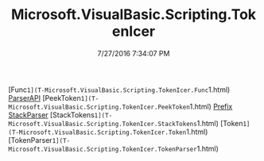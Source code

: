 ﻿---
title: Microsoft.VisualBasic.Scripting.TokenIcer
date: 7/27/2016 7:34:07 PM
---

[Func`1](T-Microsoft.VisualBasic.Scripting.TokenIcer.Func`1.html)
[ParserAPI](T-Microsoft.VisualBasic.Scripting.TokenIcer.ParserAPI.html)
[PeekToken`1](T-Microsoft.VisualBasic.Scripting.TokenIcer.PeekToken`1.html)
[Prefix](T-Microsoft.VisualBasic.Scripting.TokenIcer.Prefix.html)
[StackParser](T-Microsoft.VisualBasic.Scripting.TokenIcer.StackParser.html)
[StackTokens`1](T-Microsoft.VisualBasic.Scripting.TokenIcer.StackTokens`1.html)
[Token`1](T-Microsoft.VisualBasic.Scripting.TokenIcer.Token`1.html)
[TokenParser`1](T-Microsoft.VisualBasic.Scripting.TokenIcer.TokenParser`1.html)

